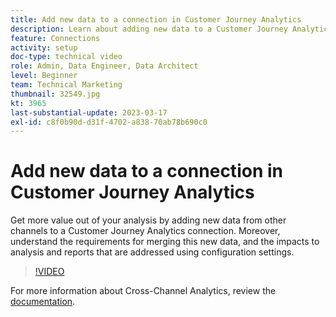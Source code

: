 ```yaml
---
title: Add new data to a connection in Customer Journey Analytics
description: Learn about adding new data to a Customer Journey Analytics connection to get more value out of your analysis. 
feature: Connections
activity: setup
doc-type: technical video
role: Admin, Data Engineer, Data Architect
level: Beginner
team: Technical Marketing
thumbnail: 32549.jpg
kt: 3965
last-substantial-update: 2023-03-17
exl-id: c8f0b90d-d31f-4702-a838-70ab78b690c0
---
```

# Add new data to a connection in Customer Journey Analytics

Get more value out of your analysis by adding new data from other channels to a Customer Journey Analytics connection. Moreover, understand the requirements for merging this new data, and the impacts to analysis and reports that are addressed using configuration settings. 

>[!VIDEO](https://video.tv.adobe.com/v/32549/?learn=on&quality=12)

For more information about Cross-Channel Analytics, review the [documentation](https://experienceleague.adobe.com/docs/analytics-platform/using/cca/overview.html).
